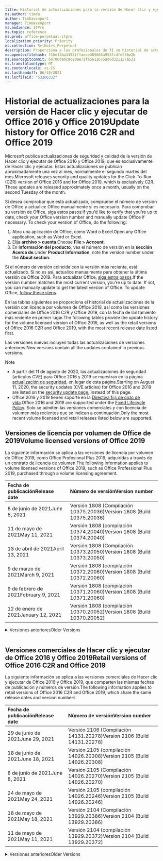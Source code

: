 ```yaml
---
title: Historial de actualizaciones para la versión de Hacer clic y ejecutar de Office 2016 y Office 2019
ms.author: timda
author: TimDavenport
manager: TimDavenport
ms.audience: ITPro
ms.topic: reference
ms.prod: office-perpetual-itpro
localization_priority: Priority
ms.collection: RelNotes_Perpetual
description: Proporciona a los profesionales de TI un historial de actualizaciones para las versiones permanentes de Office 2016 y Office 2019 que usan Hacer clic y ejecutar.
ms.openlocfilehash: f16e13ba33531ffaeae309606a953fcdfe5fbe2b
ms.sourcegitcommit: bd700dedc0c80ae72fa5611665ad6d321127a531
ms.translationtype: HT
ms.contentlocale: es-ES
ms.lasthandoff: 06/30/2021
ms.locfileid: "53206332"
---
```

# <a name="update-history-for-office-2016-c2r-and-office-2019"></a><span data-ttu-id="81a31-103">Historial de actualizaciones para la versión de Hacer clic y ejecutar de Office 2016 y Office 2019</span><span class="sxs-lookup"><span data-stu-id="81a31-103">Update history for Office 2016 C2R and Office 2019</span></span>

<span data-ttu-id="81a31-p101">Microsoft publica actualizaciones de seguridad y calidad de la versión de Hacer clic y ejecutar de Office 2016 y Office 2019, que es exclusivamente de Hacer clic y ejecutar. Estas actualizaciones se publican aproximadamente una vez al mes, normalmente el segundo martes del mes.</span><span class="sxs-lookup"><span data-stu-id="81a31-p101">Microsoft releases security and quality updates for the Click-To-Run (C2R) version of Office 2016 and for Office 2019, which is exclusively C2R. These updates are released approximately once a month, usually on the second Tuesday of the month.</span></span>

<span data-ttu-id="81a31-p102">Si desea comprobar que está actualizado, compruebe el número de versión de Office y actualice Office manualmente si es necesario. Para comprobar su versión de Office, siga estos pasos:</span><span class="sxs-lookup"><span data-stu-id="81a31-p102">If you'd like to verify that you're up to date, check your Office version number and manually update Office if necessary. To check your version of Office, do the following:</span></span>

  1.    <span data-ttu-id="81a31-108">Abra una aplicación de Office, como Word o Excel.</span><span class="sxs-lookup"><span data-stu-id="81a31-108">Open any Office application, such as Word or Excel.</span></span>
  2.    <span data-ttu-id="81a31-109">Elija **archivo > cuenta**.</span><span class="sxs-lookup"><span data-stu-id="81a31-109">Choose **File > Account**.</span></span>
  3.    <span data-ttu-id="81a31-110">En **Información del producto**, vea el número de versión en la **sección Acerca de**.</span><span class="sxs-lookup"><span data-stu-id="81a31-110">Under **Product Information**, note the version number under the **About section**.</span></span>

<span data-ttu-id="81a31-p103">Si el número de versión coincide con la versión más reciente, está actualizado. Si no es así, actualice manualmente para obtener la última versión de Office 2019. Para actualizar Office, [siga estos pasos](https://support.office.com/article/2ab296f3-7f03-43a2-8e50-46de917611c5).</span><span class="sxs-lookup"><span data-stu-id="81a31-p103">If the version number matches the most current version, you're up to date. If not, you can manually update to get the latest version of Office. To update Office, [follow these steps](https://support.office.com/article/2ab296f3-7f03-43a2-8e50-46de917611c5).</span></span>


<span data-ttu-id="81a31-114">En las tablas siguientes se proporciona el historial de actualizaciones de la versión con licencia por volumen de Office 2019, así como las versiones comerciales de Office 2016 C2R y Office 2019, con la fecha de lanzamiento más reciente en primer lugar.</span><span class="sxs-lookup"><span data-stu-id="81a31-114">The following tables provide the update history for the volume licensed version of Office 2019, as well as the retail versions of Office 2016 C2R and Office 2019, with the most recent release date listed first.</span></span>

<span data-ttu-id="81a31-115">Las versiones nuevas incluyen todas las actualizaciones de versiones anteriores.</span><span class="sxs-lookup"><span data-stu-id="81a31-115">New versions contain all the updates contained in previous versions.</span></span>


 > [!NOTE]
> - <span data-ttu-id="81a31-116">A partir del 11 de agosto de 2020, las actualizaciones de seguridad (artículos CVE) para Office 2016 y 2019 se muestran en la página [actualización de seguridad](./microsoft365-apps-security-updates.md), en lugar de esta página.</span><span class="sxs-lookup"><span data-stu-id="81a31-116">Starting on August 11, 2020, the security updates (CVE articles) for Office 2016 and 2019 are listed on the [security update page](./microsoft365-apps-security-updates.md), instead of this page.</span></span> 
> - <span data-ttu-id="81a31-117">Office 2016 y 2019 tienen soporte en la [Directiva fija de ciclo de vida](/lifecycle/policies/fixed).</span><span class="sxs-lookup"><span data-stu-id="81a31-117">Office 2016 and 2019 are supported under the [Fixed Lifecycle Policy](/lifecycle/policies/fixed).</span></span> <span data-ttu-id="81a31-118">Solo se admiten las versiones comerciales y con licencia de volumen más recientes que se indican a continuación.</span><span class="sxs-lookup"><span data-stu-id="81a31-118">Only the most recent volume licensed and retail releases listed below are supported.</span></span>


## <a name="volume-licensed-versions-of-office-2019"></a><span data-ttu-id="81a31-119">Versiones de licencia por volumen de Office de 2019</span><span class="sxs-lookup"><span data-stu-id="81a31-119">Volume licensed versions of Office 2019</span></span>
<span data-ttu-id="81a31-120">La siguiente información se aplica a las versiones de licencia por volumen de Office 2019, como Office Profesional Plus 2019, adquiridas a través de un contrato de licencia de volumen.</span><span class="sxs-lookup"><span data-stu-id="81a31-120">The following information applies to volume licensed versions of Office 2019, such as Office Professional Plus 2019, purchased through a volume licensing agreement.</span></span>

[//]: # (NO QUITAR EL INICIO DE LA TABLA DE LICENCIAS POR VOLUMEN)


|<span data-ttu-id="81a31-122">**Fecha de publicación**</span><span class="sxs-lookup"><span data-stu-id="81a31-122">**Release date**</span></span>|<span data-ttu-id="81a31-123">**Número de versión**</span><span class="sxs-lookup"><span data-stu-id="81a31-123">**Version number**</span></span>|
|:-----|:-----|
|<span data-ttu-id="81a31-124">8 de junio de 2021</span><span class="sxs-lookup"><span data-stu-id="81a31-124">June 8, 2021</span></span>|<span data-ttu-id="81a31-125">Versión 1808 (Compilación 10375.20036)</span><span class="sxs-lookup"><span data-stu-id="81a31-125">Version 1808 (Build 10375.20036)</span></span>|
|<span data-ttu-id="81a31-126">11 de mayo de 2021</span><span class="sxs-lookup"><span data-stu-id="81a31-126">May 11, 2021</span></span>|<span data-ttu-id="81a31-127">Versión 1808 (compilación 10374.20040)</span><span class="sxs-lookup"><span data-stu-id="81a31-127">Version 1808 (Build 10374.20040)</span></span>|
|<span data-ttu-id="81a31-128">13 de abril de 2021</span><span class="sxs-lookup"><span data-stu-id="81a31-128">April 13, 2021</span></span>|<span data-ttu-id="81a31-129">Versión 1808 (Compilación 10373.20050)</span><span class="sxs-lookup"><span data-stu-id="81a31-129">Version 1808 (Build 10373.20050)</span></span>|
|<span data-ttu-id="81a31-130">9 de marzo de 2021</span><span class="sxs-lookup"><span data-stu-id="81a31-130">March 9, 2021</span></span>|<span data-ttu-id="81a31-131">Versión 1808 (compilación 10372.20060)</span><span class="sxs-lookup"><span data-stu-id="81a31-131">Version 1808 (Build 10372.20060)</span></span>|
|<span data-ttu-id="81a31-132">9 de febrero de 2021</span><span class="sxs-lookup"><span data-stu-id="81a31-132">February 9, 2021</span></span>|<span data-ttu-id="81a31-133">Versión 1808 (compilación 10371.20060)</span><span class="sxs-lookup"><span data-stu-id="81a31-133">Version 1808 (Build 10371.20060)</span></span>|
|<span data-ttu-id="81a31-134">12 de enero de 2021</span><span class="sxs-lookup"><span data-stu-id="81a31-134">January 12, 2021</span></span>|<span data-ttu-id="81a31-135">Versión 1808 (compilación 10370.20052)</span><span class="sxs-lookup"><span data-stu-id="81a31-135">Version 1808 (Build 10370.20052)</span></span>|


[//]: # (NO QUITAR EL FINAL DE LA TABLA DE LICENCIAS POR VOLUMEN)

<details>
<summary><span data-ttu-id="81a31-137">Versiones anteriores</span><span class="sxs-lookup"><span data-stu-id="81a31-137">Older Versions</span></span></summary>
 

[//]: # (NO QUITAR EL INICIO DE LA ANTIGUA TABLA DE LICENCIAS POR VOLUMEN)


|<span data-ttu-id="81a31-139">**Fecha de publicación**</span><span class="sxs-lookup"><span data-stu-id="81a31-139">**Release date**</span></span>|<span data-ttu-id="81a31-140">**Número de versión**</span><span class="sxs-lookup"><span data-stu-id="81a31-140">**Version number**</span></span>|
|:-----|:-----|
|<span data-ttu-id="81a31-141">8 de diciembre de 2020</span><span class="sxs-lookup"><span data-stu-id="81a31-141">December 8, 2020</span></span>|<span data-ttu-id="81a31-142">Versión 1808 (compilación 10369.20032)</span><span class="sxs-lookup"><span data-stu-id="81a31-142">Version 1808 (Build 10369.20032)</span></span>|
|<span data-ttu-id="81a31-143">10 de noviembre de 2020</span><span class="sxs-lookup"><span data-stu-id="81a31-143">November 10, 2020</span></span>|<span data-ttu-id="81a31-144">Versión 1808 (compilación 10368.20035)</span><span class="sxs-lookup"><span data-stu-id="81a31-144">Version 1808 (Build 10368.20035)</span></span>|
|<span data-ttu-id="81a31-145">13 de octubre de 2020</span><span class="sxs-lookup"><span data-stu-id="81a31-145">October 13, 2020</span></span>|<span data-ttu-id="81a31-146">Versión 1808 (compilación 10367.20048)</span><span class="sxs-lookup"><span data-stu-id="81a31-146">Version 1808 (Build 10367.20048)</span></span>|
|<span data-ttu-id="81a31-147">8 de septiembre de 2020</span><span class="sxs-lookup"><span data-stu-id="81a31-147">September 8, 2020</span></span>|<span data-ttu-id="81a31-148">Versión 1808 (compilación 10366.20016)</span><span class="sxs-lookup"><span data-stu-id="81a31-148">Version 1808 (Build 10366.20016)</span></span>|
|<span data-ttu-id="81a31-149">11 de agosto de 2020</span><span class="sxs-lookup"><span data-stu-id="81a31-149">August 11, 2020</span></span>|<span data-ttu-id="81a31-150">Versión 1808 (compilación 10364.20059)</span><span class="sxs-lookup"><span data-stu-id="81a31-150">Version 1808 (Build 10364.20059)</span></span>|
|<span data-ttu-id="81a31-151">14 de julio de 2020</span><span class="sxs-lookup"><span data-stu-id="81a31-151">July 14, 2020</span></span>   |<span data-ttu-id="81a31-152">Versión 1808 (Compilación 10363.20015)</span><span class="sxs-lookup"><span data-stu-id="81a31-152">Version 1808 (Build 10363.20015)</span></span>  |
|<span data-ttu-id="81a31-153">9 de junio de 2020</span><span class="sxs-lookup"><span data-stu-id="81a31-153">June 9, 2020</span></span>   |<span data-ttu-id="81a31-154">Versión 1808 (compilación 10361.20002)</span><span class="sxs-lookup"><span data-stu-id="81a31-154">Version 1808 (Build 10361.20002)</span></span>  |
|<span data-ttu-id="81a31-155">12 de mayo de 2020</span><span class="sxs-lookup"><span data-stu-id="81a31-155">May 12, 2020</span></span>   |<span data-ttu-id="81a31-156">Versión 1808 (compilación 10359.20023)</span><span class="sxs-lookup"><span data-stu-id="81a31-156">Version 1808 (Build 10359.20023)</span></span>  |
|<span data-ttu-id="81a31-157">14 de abril de 2020</span><span class="sxs-lookup"><span data-stu-id="81a31-157">April 14, 2020</span></span>   |<span data-ttu-id="81a31-158">Versión 1808 (compilación 10358.20061)</span><span class="sxs-lookup"><span data-stu-id="81a31-158">Version 1808 (Build 10358.20061)</span></span>  |
|<span data-ttu-id="81a31-159">10 de marzo de 2020</span><span class="sxs-lookup"><span data-stu-id="81a31-159">March 10, 2020</span></span>   |<span data-ttu-id="81a31-160">Versión 1808 (compilación 10357.20081)</span><span class="sxs-lookup"><span data-stu-id="81a31-160">Version 1808 (Build 10357.20081)</span></span>  |
|<span data-ttu-id="81a31-161">11 de febrero de 2020</span><span class="sxs-lookup"><span data-stu-id="81a31-161">February 11, 2020</span></span>   |<span data-ttu-id="81a31-162">Versión 1808 (compilación 10356.20006)</span><span class="sxs-lookup"><span data-stu-id="81a31-162">Version 1808 (Build 10356.20006)</span></span>  |


[//]: # (NO QUITAR EL FINAL DE LA ANTIGUA TABLA DE LICENCIAS POR VOLUMEN)

</details>


<br/>

## <a name="retail-versions-of-office-2016-c2r-and-office-2019"></a><span data-ttu-id="81a31-164">Versiones comerciales de Hacer clic y ejecutar de Office 2016 y Office 2019</span><span class="sxs-lookup"><span data-stu-id="81a31-164">Retail versions of Office 2016 C2R and Office 2019</span></span>
<span data-ttu-id="81a31-165">La siguiente información se aplica a las versiones comerciales de Hacer clic y ejecutar de Office 2016 y Office 2019, que comparten las mismas fechas de publicación y números de versión.</span><span class="sxs-lookup"><span data-stu-id="81a31-165">The following information applies to retail versions of Office 2016 C2R and Office 2019, which share the same release dates and version numbers.</span></span>

[//]: # (NO QUITAR EL INICIO DE LA TABLA DE VENTAS AL POR MENOR)


|<span data-ttu-id="81a31-167">**Fecha de publicación**</span><span class="sxs-lookup"><span data-stu-id="81a31-167">**Release date**</span></span>|<span data-ttu-id="81a31-168">**Número de versión**</span><span class="sxs-lookup"><span data-stu-id="81a31-168">**Version number**</span></span>|
|:-----|:-----|
|<span data-ttu-id="81a31-169">29 de junio de 2021</span><span class="sxs-lookup"><span data-stu-id="81a31-169">June 29, 2021</span></span>|<span data-ttu-id="81a31-170">Versión 2106 (Compilación 14131.20278)</span><span class="sxs-lookup"><span data-stu-id="81a31-170">Version 2106 (Build 14131.20278)</span></span>|
|<span data-ttu-id="81a31-171">18 de junio de 2021</span><span class="sxs-lookup"><span data-stu-id="81a31-171">June 18, 2021</span></span>|<span data-ttu-id="81a31-172">Versión 2105 (compilación 14026.20308)</span><span class="sxs-lookup"><span data-stu-id="81a31-172">Version 2105 (Build 14026.20308)</span></span>|
|<span data-ttu-id="81a31-173">8 de junio de 2021</span><span class="sxs-lookup"><span data-stu-id="81a31-173">June 8, 2021</span></span>|<span data-ttu-id="81a31-174">Versión 2105 (Compilación 14026.20270)</span><span class="sxs-lookup"><span data-stu-id="81a31-174">Version 2105 (Build 14026.20270)</span></span>|
|<span data-ttu-id="81a31-175">24 de mayo de 2021</span><span class="sxs-lookup"><span data-stu-id="81a31-175">May 24, 2021</span></span>|<span data-ttu-id="81a31-176">Versión 2105 (compilación 14026.20246)</span><span class="sxs-lookup"><span data-stu-id="81a31-176">Version 2105 (Build 14026.20246)</span></span>|
|<span data-ttu-id="81a31-177">18 de mayo de 2021</span><span class="sxs-lookup"><span data-stu-id="81a31-177">May 18, 2021</span></span>|<span data-ttu-id="81a31-178">Versión 2104 (Compilación 13929.20386)</span><span class="sxs-lookup"><span data-stu-id="81a31-178">Version 2104 (Build 13929.20386)</span></span>|
|<span data-ttu-id="81a31-179">11 de mayo de 2021</span><span class="sxs-lookup"><span data-stu-id="81a31-179">May 11, 2021</span></span>|<span data-ttu-id="81a31-180">Versión 2104 (compilación 13929.20372)</span><span class="sxs-lookup"><span data-stu-id="81a31-180">Version 2104 (Build 13929.20372)</span></span>|


[//]: # (NO QUITAR EL FINAL DE LA TABLA DE VENTAS AL POR MENOR)

<details>
<summary><span data-ttu-id="81a31-182">Versiones anteriores</span><span class="sxs-lookup"><span data-stu-id="81a31-182">Older Versions</span></span></summary>
 

[//]: # (NO QUITAR EL INICIO DE LA ANTIGUA TABLA DE VENTAS AL POR MENOR)


|<span data-ttu-id="81a31-184">**Fecha de publicación**</span><span class="sxs-lookup"><span data-stu-id="81a31-184">**Release date**</span></span>|<span data-ttu-id="81a31-185">**Número de versión**</span><span class="sxs-lookup"><span data-stu-id="81a31-185">**Version number**</span></span>|
|:-----|:-----|
|<span data-ttu-id="81a31-186">29 de abril de 2021</span><span class="sxs-lookup"><span data-stu-id="81a31-186">April 29, 2021</span></span>|<span data-ttu-id="81a31-187">Versión 2104 (Compilación 13929.20296)</span><span class="sxs-lookup"><span data-stu-id="81a31-187">Version 2104 (Build 13929.20296)</span></span>|
|<span data-ttu-id="81a31-188">23 de abril de 2021</span><span class="sxs-lookup"><span data-stu-id="81a31-188">April 23, 2021</span></span>|<span data-ttu-id="81a31-189">Versión 2103 (Compilación 13901.20462)</span><span class="sxs-lookup"><span data-stu-id="81a31-189">Version 2103 (Build 13901.20462)</span></span>|
|<span data-ttu-id="81a31-190">13 de abril de 2021</span><span class="sxs-lookup"><span data-stu-id="81a31-190">April 13, 2021</span></span>|<span data-ttu-id="81a31-191">Versión 2103 (Compilación 13901.20400)</span><span class="sxs-lookup"><span data-stu-id="81a31-191">Version 2103 (Build 13901.20400)</span></span>|
|<span data-ttu-id="81a31-192">2 de abril de 2021</span><span class="sxs-lookup"><span data-stu-id="81a31-192">April 2, 2021</span></span>|<span data-ttu-id="81a31-193">Versión 2103 (Compilación 13901.20336)</span><span class="sxs-lookup"><span data-stu-id="81a31-193">Version 2103 (Build 13901.20336)</span></span>|
|<span data-ttu-id="81a31-194">30 de marzo de 2021</span><span class="sxs-lookup"><span data-stu-id="81a31-194">March 30, 2021</span></span>|<span data-ttu-id="81a31-195">Versión 2103 (compilación 13901.20312)</span><span class="sxs-lookup"><span data-stu-id="81a31-195">Version 2103 (Build 13901.20312)</span></span>|
|<span data-ttu-id="81a31-196">18 de marzo de 2021</span><span class="sxs-lookup"><span data-stu-id="81a31-196">March 18, 2021</span></span>|<span data-ttu-id="81a31-197">Versión 2102 (compilación 13801.20360)</span><span class="sxs-lookup"><span data-stu-id="81a31-197">Version 2102 (Build 13801.20360)</span></span>|
|<span data-ttu-id="81a31-198">9 de marzo de 2021</span><span class="sxs-lookup"><span data-stu-id="81a31-198">March 9, 2021</span></span>|<span data-ttu-id="81a31-199">Versión 2102 (compilación 13801.20294)</span><span class="sxs-lookup"><span data-stu-id="81a31-199">Version 2102 (Build 13801.20294)</span></span>|
|<span data-ttu-id="81a31-200">1 de marzo de 2021</span><span class="sxs-lookup"><span data-stu-id="81a31-200">March 1, 2021</span></span>|<span data-ttu-id="81a31-201">Versión 2102 (compilación 13801.20266)</span><span class="sxs-lookup"><span data-stu-id="81a31-201">Version 2102 (Build 13801.20266)</span></span>|
|<span data-ttu-id="81a31-202">16 de febrero de 2021</span><span class="sxs-lookup"><span data-stu-id="81a31-202">February 16, 2021</span></span>|<span data-ttu-id="81a31-203">Versión 2101 (compilación 13628.20448)</span><span class="sxs-lookup"><span data-stu-id="81a31-203">Version 2101 (Build 13628.20448)</span></span>|
|<span data-ttu-id="81a31-204">9 de febrero de 2021</span><span class="sxs-lookup"><span data-stu-id="81a31-204">February 9, 2021</span></span>|<span data-ttu-id="81a31-205">Versión 2101 (Compilación 13628.20380)</span><span class="sxs-lookup"><span data-stu-id="81a31-205">Version 2101 (Build 13628.20380)</span></span>|
|<span data-ttu-id="81a31-206">26 de enero de 2021</span><span class="sxs-lookup"><span data-stu-id="81a31-206">January 26, 2021</span></span>|<span data-ttu-id="81a31-207">Versión 2101 (Compilación 13628.20274)</span><span class="sxs-lookup"><span data-stu-id="81a31-207">Version 2101 (Build 13628.20274)</span></span>|
|<span data-ttu-id="81a31-208">21 de enero de 2021</span><span class="sxs-lookup"><span data-stu-id="81a31-208">January 21, 2021</span></span>|<span data-ttu-id="81a31-209">Versión 2012 (compilación 13530.20440)</span><span class="sxs-lookup"><span data-stu-id="81a31-209">Version 2012 (Build 13530.20440)</span></span>|
|<span data-ttu-id="81a31-210">12 de enero de 2021</span><span class="sxs-lookup"><span data-stu-id="81a31-210">January 12, 2021</span></span>|<span data-ttu-id="81a31-211">Versión 2012 (compilación 13530.20376)</span><span class="sxs-lookup"><span data-stu-id="81a31-211">Version 2012 (Build 13530.20376)</span></span>|
|<span data-ttu-id="81a31-212">5 de enero de 2021</span><span class="sxs-lookup"><span data-stu-id="81a31-212">January 5, 2021</span></span>|<span data-ttu-id="81a31-213">Versión 2012 (compilación 13530.20316)</span><span class="sxs-lookup"><span data-stu-id="81a31-213">Version 2012 (Build 13530.20316)</span></span>|
|<span data-ttu-id="81a31-214">21 de diciembre de 2020</span><span class="sxs-lookup"><span data-stu-id="81a31-214">December 21, 2020</span></span>|<span data-ttu-id="81a31-215">Versión 2011 (compilación 13426.20404)</span><span class="sxs-lookup"><span data-stu-id="81a31-215">Version 2011 (Build 13426.20404)</span></span>|
|<span data-ttu-id="81a31-216">8 de diciembre de 2020</span><span class="sxs-lookup"><span data-stu-id="81a31-216">December 8, 2020</span></span>|<span data-ttu-id="81a31-217">Versión 2011 (compilación 13426.20332)</span><span class="sxs-lookup"><span data-stu-id="81a31-217">Version 2011 (Build 13426.20332)</span></span>|
|<span data-ttu-id="81a31-218">2 de diciembre de 2020</span><span class="sxs-lookup"><span data-stu-id="81a31-218">December 2, 2020</span></span>|<span data-ttu-id="81a31-219">Versión 2011 (compilación 13426.20308)</span><span class="sxs-lookup"><span data-stu-id="81a31-219">Version 2011 (Build 13426.20308)</span></span>|
|<span data-ttu-id="81a31-220">30 de noviembre de 2020</span><span class="sxs-lookup"><span data-stu-id="81a31-220">November 30, 2020</span></span>|<span data-ttu-id="81a31-221">Versión 2011 (compilación 13426.20294)</span><span class="sxs-lookup"><span data-stu-id="81a31-221">Version 2011 (Build 13426.20294)</span></span>|
|<span data-ttu-id="81a31-222">23 de noviembre de 2020</span><span class="sxs-lookup"><span data-stu-id="81a31-222">November 23, 2020</span></span>|<span data-ttu-id="81a31-223">Versión 2011 (compilación 13426.20274)</span><span class="sxs-lookup"><span data-stu-id="81a31-223">Version 2011 (Build 13426.20274)</span></span>|
|<span data-ttu-id="81a31-224">17 de noviembre de 2020</span><span class="sxs-lookup"><span data-stu-id="81a31-224">November 17, 2020</span></span>|<span data-ttu-id="81a31-225">Versión 2010 (compilación 13328.20408)</span><span class="sxs-lookup"><span data-stu-id="81a31-225">Version 2010 (Build 13328.20408)</span></span>|
|<span data-ttu-id="81a31-226">10 de noviembre de 2020</span><span class="sxs-lookup"><span data-stu-id="81a31-226">November 10, 2020</span></span>|<span data-ttu-id="81a31-227">Versión 2010 (compilación 13328.20356)</span><span class="sxs-lookup"><span data-stu-id="81a31-227">Version 2010 (Build 13328.20356)</span></span>|
|<span data-ttu-id="81a31-228">27 de octubre de 2020</span><span class="sxs-lookup"><span data-stu-id="81a31-228">October 27, 2020</span></span>|<span data-ttu-id="81a31-229">Versión 2010 (compilación 13328.20292)</span><span class="sxs-lookup"><span data-stu-id="81a31-229">Version 2010 (Build 13328.20292)</span></span>|
|<span data-ttu-id="81a31-230">21 de octubre de 2020</span><span class="sxs-lookup"><span data-stu-id="81a31-230">October 21, 2020</span></span>|<span data-ttu-id="81a31-231">Versión 2009 (compilación 13231.20418)</span><span class="sxs-lookup"><span data-stu-id="81a31-231">Version 2009 (Build 13231.20418)</span></span>|
|<span data-ttu-id="81a31-232">13 de octubre de 2020</span><span class="sxs-lookup"><span data-stu-id="81a31-232">October 13, 2020</span></span>|<span data-ttu-id="81a31-233">Versión 2009 (compilación 13231.20390)</span><span class="sxs-lookup"><span data-stu-id="81a31-233">Version 2009 (Build 13231.20390)</span></span>|
|<span data-ttu-id="81a31-234">8 de octubre de 2020</span><span class="sxs-lookup"><span data-stu-id="81a31-234">October 8, 2020</span></span>|<span data-ttu-id="81a31-235">Versión 2009 (compilación 13231.20368)</span><span class="sxs-lookup"><span data-stu-id="81a31-235">Version 2009 (Build 13231.20368)</span></span>|
|<span data-ttu-id="81a31-236">28 de septiembre de 2020</span><span class="sxs-lookup"><span data-stu-id="81a31-236">September 28, 2020</span></span>|<span data-ttu-id="81a31-237">Versión 2009 (Compilación 13231.20262)</span><span class="sxs-lookup"><span data-stu-id="81a31-237">Version 2009 (Build 13231.20262)</span></span>|
|<span data-ttu-id="81a31-238">22 de septiembre de 2020</span><span class="sxs-lookup"><span data-stu-id="81a31-238">September 22, 2020</span></span>|<span data-ttu-id="81a31-239">Versión 2008 (Compilación 13127.20508)</span><span class="sxs-lookup"><span data-stu-id="81a31-239">Version 2008 (Build 13127.20508)</span></span>|
|<span data-ttu-id="81a31-240">9 de septiembre de 2020</span><span class="sxs-lookup"><span data-stu-id="81a31-240">September 9, 2020</span></span>|<span data-ttu-id="81a31-241">Versión 2008 (Compilación 13127.20408)</span><span class="sxs-lookup"><span data-stu-id="81a31-241">Version 2008 (Build 13127.20408)</span></span>|
|<span data-ttu-id="81a31-242">31 de agosto de 2020</span><span class="sxs-lookup"><span data-stu-id="81a31-242">August 31, 2020</span></span>|<span data-ttu-id="81a31-243">Versión 2008 (compilación 13127.20296)</span><span class="sxs-lookup"><span data-stu-id="81a31-243">Version 2008 (Build 13127.20296)</span></span>|
|<span data-ttu-id="81a31-244">25 de agosto de 2020</span><span class="sxs-lookup"><span data-stu-id="81a31-244">August 25, 2020</span></span>|<span data-ttu-id="81a31-245">Versión 2007 (compilación 13029.20460)</span><span class="sxs-lookup"><span data-stu-id="81a31-245">Version 2007 (Build 13029.20460)</span></span>|
|<span data-ttu-id="81a31-246">11 de agosto de 2020</span><span class="sxs-lookup"><span data-stu-id="81a31-246">August 11, 2020</span></span>|<span data-ttu-id="81a31-247">Versión 2007 (compilación 13029.20344)</span><span class="sxs-lookup"><span data-stu-id="81a31-247">Version 2007 (Build 13029.20344)</span></span>|
|<span data-ttu-id="81a31-248">30 de julio de 2020</span><span class="sxs-lookup"><span data-stu-id="81a31-248">July 30, 2020</span></span>|<span data-ttu-id="81a31-249">Versión 2007 (compilación 13029.20308)</span><span class="sxs-lookup"><span data-stu-id="81a31-249">Version 2007 (Build 13029.20308)</span></span>  |
|<span data-ttu-id="81a31-250">28 de julio de 2020</span><span class="sxs-lookup"><span data-stu-id="81a31-250">July 28, 2020</span></span>|<span data-ttu-id="81a31-251">Versión 2006 (compilación 13001.20498)</span><span class="sxs-lookup"><span data-stu-id="81a31-251">Version 2006 (Build 13001.20498)</span></span>  |
|<span data-ttu-id="81a31-252">14 de julio de 2020</span><span class="sxs-lookup"><span data-stu-id="81a31-252">July 14, 2020</span></span>|<span data-ttu-id="81a31-253">Versión 2006 (Compilación 13001.20384)</span><span class="sxs-lookup"><span data-stu-id="81a31-253">Version 2006 (Build 13001.20384)</span></span>  |
|<span data-ttu-id="81a31-254">30 de junio de 2020</span><span class="sxs-lookup"><span data-stu-id="81a31-254">June 30, 2020</span></span>|<span data-ttu-id="81a31-255">Versión 2006 (compilación 13001.20266)</span><span class="sxs-lookup"><span data-stu-id="81a31-255">Version 2006 (Build 13001.20266)</span></span>  |
|<span data-ttu-id="81a31-256">24 de junio de 2020</span><span class="sxs-lookup"><span data-stu-id="81a31-256">June 24, 2020</span></span>|<span data-ttu-id="81a31-257">Versión 2005 (compilación 12827.20470)</span><span class="sxs-lookup"><span data-stu-id="81a31-257">Version 2005 (Build 12827.20470)</span></span>  |
|<span data-ttu-id="81a31-258">9 de junio de 2020</span><span class="sxs-lookup"><span data-stu-id="81a31-258">June 9, 2020</span></span>|<span data-ttu-id="81a31-259">Versión 2005 (compilación 12827.20336)</span><span class="sxs-lookup"><span data-stu-id="81a31-259">Version 2005 (Build 12827.20336)</span></span>  |
|<span data-ttu-id="81a31-260">2 de junio de 2020</span><span class="sxs-lookup"><span data-stu-id="81a31-260">June 2, 2020</span></span>|<span data-ttu-id="81a31-261">Versión 2005 (compilación 12827.20268)</span><span class="sxs-lookup"><span data-stu-id="81a31-261">Version 2005 (Build 12827.20268)</span></span>  |
|<span data-ttu-id="81a31-262">21 de mayo de 2020</span><span class="sxs-lookup"><span data-stu-id="81a31-262">May 21, 2020</span></span>|<span data-ttu-id="81a31-263">Versión 2004 (compilación 12730.20352)</span><span class="sxs-lookup"><span data-stu-id="81a31-263">Version 2004 (Build 12730.20352)</span></span>  |
|<span data-ttu-id="81a31-264">12 de mayo de 2020</span><span class="sxs-lookup"><span data-stu-id="81a31-264">May 12, 2020</span></span>|<span data-ttu-id="81a31-265">Versión 2004 (compilación 12730.20270)</span><span class="sxs-lookup"><span data-stu-id="81a31-265">Version 2004 (Build 12730.20270)</span></span>  |
|<span data-ttu-id="81a31-266">4 de mayo de 2020</span><span class="sxs-lookup"><span data-stu-id="81a31-266">May 4, 2020</span></span>|<span data-ttu-id="81a31-267">Versión 2004 (Compilación 12730.20250)</span><span class="sxs-lookup"><span data-stu-id="81a31-267">Version 2004 (Build 12730.20250)</span></span>  |
|<span data-ttu-id="81a31-268">29 de abril de 2020</span><span class="sxs-lookup"><span data-stu-id="81a31-268">April 29, 2020</span></span>|<span data-ttu-id="81a31-269">Versión 2004 (compilación 12730.20236)</span><span class="sxs-lookup"><span data-stu-id="81a31-269">Version 2004 (Build 12730.20236)</span></span>  |
|<span data-ttu-id="81a31-270">15 de abril de 2020</span><span class="sxs-lookup"><span data-stu-id="81a31-270">April 15, 2020</span></span>|<span data-ttu-id="81a31-271">Versión 2003 (compilación 12624.20466)</span><span class="sxs-lookup"><span data-stu-id="81a31-271">Version 2003 (Build 12624.20466)</span></span>  |
|<span data-ttu-id="81a31-272">14 de abril de 2020</span><span class="sxs-lookup"><span data-stu-id="81a31-272">April 14, 2020</span></span>|<span data-ttu-id="81a31-273">Versión 2003 (compilación 12624.20442)</span><span class="sxs-lookup"><span data-stu-id="81a31-273">Version 2003 (Build 12624.20442)</span></span>  |
|<span data-ttu-id="81a31-274">31 de marzo de 2020</span><span class="sxs-lookup"><span data-stu-id="81a31-274">March 31, 2020</span></span>|<span data-ttu-id="81a31-275">Versión 2003 (compilación 12624.20382)</span><span class="sxs-lookup"><span data-stu-id="81a31-275">Version 2003 (Build 12624.20382)</span></span>  |
|<span data-ttu-id="81a31-276">25 de marzo de 2020</span><span class="sxs-lookup"><span data-stu-id="81a31-276">March 25, 2020</span></span>|<span data-ttu-id="81a31-277">Versión 2003 (compilación 12624.20320)</span><span class="sxs-lookup"><span data-stu-id="81a31-277">Version 2003 (Build 12624.20320)</span></span>  |
|<span data-ttu-id="81a31-278">10 de marzo de 2020</span><span class="sxs-lookup"><span data-stu-id="81a31-278">March 10, 2020</span></span>|<span data-ttu-id="81a31-279">Versión 2002 (compilación 12527.20278)</span><span class="sxs-lookup"><span data-stu-id="81a31-279">Version 2002 (Build 12527.20278)</span></span>  |
|<span data-ttu-id="81a31-280">1 de marzo de 2020</span><span class="sxs-lookup"><span data-stu-id="81a31-280">March 1, 2020</span></span>   |<span data-ttu-id="81a31-281">Versión 2002 (compilación 12527.20242)</span><span class="sxs-lookup"><span data-stu-id="81a31-281">Version 2002 (Build 12527.20242)</span></span>  |


[//]: # (NO QUITAR EL FINAL DE LA ANTIGUA TABLA DE VENTAS AL POR MENOR)


</details>